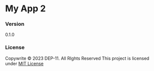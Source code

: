# My App 2

### Version
0.1.0

### License
Copywrite &copy; 2023 DEP-11. All RIghts Reserved
This project is licensed under [MIT License](LICENSE.txt)